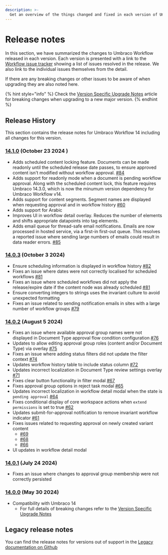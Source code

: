 ```yaml
---
description: >-
  Get an overview of the things changed and fixed in each version of Umbraco Workflow.
---
```


# Release notes

In this section, we have summarized the changes to Umbraco Workflow released in each version. Each version is presented with a link to the [Workflow issue tracker](https://github.com/umbraco/Umbraco.Workflow.Issues/issues) showing a list of issues resolved in the release. We also link to the individual issues themselves from the detail.

If there are any breaking changes or other issues to be aware of when upgrading they are also noted here.

{% hint style="info" %}
Check the [Version Specific Upgrade Notes](upgrading/version-specific.md) article for breaking changes when upgrading to a new major version.
{% endhint %}

## Release History

This section contains the release notes for Umbraco Workflow 14 including all changes for this version.

### [14.1.0](https://github.com/umbraco/Umbraco.Workflow.Issues/issues?q=is%3Aissue+is%3Aclosed+label%3Arelease%2F14.1.0) (October 23 2024 )
* Adds scheduled content locking feature. Documents can be made readonly until the scheduled release date passes, to ensure approved content isn't modified without workflow approval. [#84](https://github.com/umbraco/Umbraco.Workflow.Issues/issues/84)
* Adds support for readonly mode when a document is pending workflow approval. Along with the scheduled content lock, this feature requires Umbraco 14.3.0, which is now the minumum version dependency for Umbraco Workflow v14.
* Adds support for content segments. Segment names are displayed when requesting approval and in workflow history [#60](https://github.com/umbraco/Umbraco.Workflow.Issues/issues/60)
* Adds support for Arabic
* Improves UI in workflow detail overlay. Reduces the number of elements and shifts appropriate datapoints into tag elements.
* Adds email queue for thread-safe email notifications. Emails are now processed in hosted service, via a first-in first-out queue. This resolves a reported issue where sending large numbers of emails could result in data reader errors. [#85](https://github.com/umbraco/Umbraco.Workflow.Issues/issues/85)

### [14.0.3](https://github.com/umbraco/Umbraco.Workflow.Issues/issues?q=is%3Aissue+is%3Aclosed+label%3Arelease%2F14.0.3) (October 3 2024)
* Ensure scheduling information is displayed in workflow history [#82](https://github.com/umbraco/Umbraco.Workflow.Issues/issues/82)
* Fixes an issue where dates were not correctly localised for scheduled workflows [#81](https://github.com/umbraco/Umbraco.Workflow.Issues/issues/81)
* Fixes an issue where scheduled workflows did not apply the release/expire date if the content node was already scheduled [#81](https://github.com/umbraco/Umbraco.Workflow.Issues/issues/80)
* Ensure converting integers to strings uses the invariant culture to avoid unexpected formatting
* Fixes an issue related to sending notification emails in sites with a large number of workflow groups [#79](https://github.com/umbraco/Umbraco.Workflow.Issues/issues/79)

### [14.0.2](https://github.com/umbraco/Umbraco.Workflow.Issues/issues?q=is%3Aissue+is%3Aclosed+label%3Arelease%2F14.0.2) (August 5 2024)

* Fixes an issue where available approval group names were not displayed in Document Type approval flow condition configuration [#76](https://github.com/umbraco/Umbraco.Workflow.Issues/issues/76)
* Updates to allow editing approval group roles (content and/or Document Type) via overlay [#75](https://github.com/umbraco/Umbraco.Workflow.Issues/issues/75)
* Fixes an issue where adding status filters did not update the filter context [#74](https://github.com/umbraco/Umbraco.Workflow.Issues/issues/74)
* Updates workflow history table to include status column [#72](https://github.com/umbraco/Umbraco.Workflow.Issues/issues/72)
* Updates incorrect localization in Document Type review settings overlay [#71](https://github.com/umbraco/Umbraco.Workflow.Issues/issues/71)
* Fixes clear button functionality in filter modal [#67](https://github.com/umbraco/Umbraco.Workflow.Issues/issues/67)
* Fixes approval group options in reject task modal [#65](https://github.com/umbraco/Umbraco.Workflow.Issues/issues/65)
* Updates incorrect localization in workflow detail modal when the state is `pending approval` [#64](https://github.com/umbraco/Umbraco.Workflow.Issues/issues/64)
* Fixes conditional display of core workspace actions when `extend permissions` is set to true [#62](https://github.com/umbraco/Umbraco.Workflow.Issues/issues/62)
* Updates submit-for-approval notification to remove invariant workflow indicator [#61](https://github.com/umbraco/Umbraco.Workflow.Issues/issues/61)
* Fixes issues related to requesting approval on newly created variant content
  * [#69](https://github.com/umbraco/Umbraco.Workflow.Issues/issues/69)
  * [#68](https://github.com/umbraco/Umbraco.Workflow.Issues/issues/68)
  * [#66](https://github.com/umbraco/Umbraco.Workflow.Issues/issues/66)
* UI updates in workflow detail modal

### [14.0.1](https://github.com/umbraco/Umbraco.Workflow.Issues/issues?q=is%3Aissue+is%3Aclosed+label%3Arelease%2F14.0.1) (July 24 2024)

* Fixes an issue where changes to approval group membership were not correctly persisted

### [14.0.0](https://github.com/umbraco/Umbraco.Workflow.Issues/issues?q=is%3Aissue+is%3Aclosed+label%3Arelease%2F14.0.0) (May 30 2024)

* Compatibility with Umbraco 14
  * For full details of breaking changes refer to the [Version Specific Upgrade Notes](upgrading/version-specific.md)

## Legacy release notes

You can find the release notes for versions out of support in the [Legacy documentation on Github](https://github.com/umbraco/UmbracoDocs/blob/umbraco-eol-versions/11/umbraco-workflow/release-notes.md)
